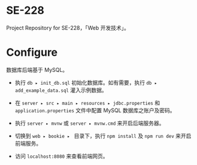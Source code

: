 # SE-228
Project Repository for SE-228，「Web 开发技术」。

# Configure
数据库后端基于 MySQL。

* 执行 `db ▸ init_db.sql` 初始化数据库。如有需要，执行 `db ▸ add_example_data.sql` 灌入示例数据。

* 在 `server⁩ ▸ ⁨src⁩ ▸ ⁨main⁩ ▸ ⁨resources ▸ ⁨jdbc.properties⁩` 和 `application.properties` 文件中配置 MySQL 数据库之账户及密码。

* 执行 `server⁩ ▸ ⁨mvnw⁩` 或 `server⁩ ▸ ⁨mvnw⁩.cmd` 来开启后端服务器。

* 切换到 `web⁩ ▸ ⁨bookie ▸ ⁨⁩` 目录下，执行 `npm install` 及 `npm run dev` 来开启前端服务。

* 访问 `localhost:8080` 来查看前端网页。

